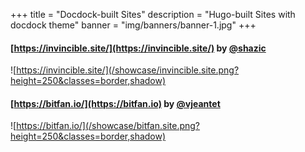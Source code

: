 +++
title = "Docdock-built Sites"
description = "Hugo-built Sites with docdock theme"
banner = "img/banners/banner-1.jpg"
+++




#### [https://invincible.site/](https://invincible.site/)  by [@shazic](https://github.com/shazic)
![https://invincible.site/](/showcase/invincible.site.png?height=250&classes=border,shadow)


#### [https://bitfan.io/](https://bitfan.io)  by [@vjeantet](https://github.com/vjeantet)
![https://bitfan.io/](/showcase/bitfan.site.png?height=250&classes=border,shadow)

